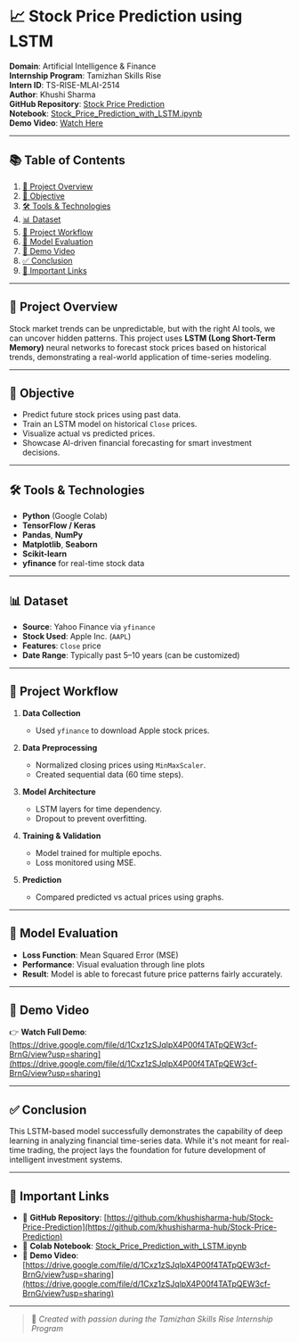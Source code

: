 # 📈 Stock Price Prediction using LSTM

**Domain**: Artificial Intelligence & Finance  
**Internship Program**: Tamizhan Skills Rise  
**Intern ID**: TS-RISE-MLAI-2514  
**Author**: Khushi Sharma  
**GitHub Repository**: [Stock Price Prediction](https://github.com/khushisharma-hub/Stock-Price-Prediction)  
**Notebook**: [Stock_Price_Prediction_with_LSTM.ipynb](https://github.com/khushisharma-hub/Stock-Price-Prediction/blob/main/Stock_Price_Prediction_with_LSTM.ipynb)  
**Demo Video**: [Watch Here](https://drive.google.com/file/d/1Cxz1zSJqlpX4P00f4TATpQEW3cf-BrnG/view?usp=sharing)

---

## 📚 Table of Contents

1. [🧩 Project Overview](#-project-overview)  
2. [🎯 Objective](#-objective)  
3. [🛠️ Tools & Technologies](#️-tools--technologies)  
4. [📊 Dataset](#-dataset)  
5. [🔄 Project Workflow](#-project-workflow)  
6. [🧪 Model Evaluation](#-model-evaluation)  
7. [🎥 Demo Video](#-demo-video)  
8. [✅ Conclusion](#-conclusion)  
9. [🔗 Important Links](#-important-links)

---

## 🧩 Project Overview

Stock market trends can be unpredictable, but with the right AI tools, we can uncover hidden patterns. This project uses **LSTM (Long Short-Term Memory)** neural networks to forecast stock prices based on historical trends, demonstrating a real-world application of time-series modeling.

---

## 🎯 Objective

- Predict future stock prices using past data.
- Train an LSTM model on historical `Close` prices.
- Visualize actual vs predicted prices.
- Showcase AI-driven financial forecasting for smart investment decisions.

---

## 🛠️ Tools & Technologies

- **Python** (Google Colab)
- **TensorFlow / Keras**
- **Pandas**, **NumPy**
- **Matplotlib**, **Seaborn**
- **Scikit-learn**
- **yfinance** for real-time stock data

---

## 📊 Dataset

- **Source**: Yahoo Finance via `yfinance`
- **Stock Used**: Apple Inc. (`AAPL`)
- **Features**: `Close` price
- **Date Range**: Typically past 5–10 years (can be customized)

---

## 🔄 Project Workflow

1. **Data Collection**  
   - Used `yfinance` to download Apple stock prices.

2. **Data Preprocessing**  
   - Normalized closing prices using `MinMaxScaler`.
   - Created sequential data (60 time steps).

3. **Model Architecture**  
   - LSTM layers for time dependency.
   - Dropout to prevent overfitting.

4. **Training & Validation**  
   - Model trained for multiple epochs.
   - Loss monitored using MSE.

5. **Prediction**  
   - Compared predicted vs actual prices using graphs.

---

## 🧪 Model Evaluation

- **Loss Function**: Mean Squared Error (MSE)
- **Performance**: Visual evaluation through line plots
- **Result**: Model is able to forecast future price patterns fairly accurately.

---

## 🎥 Demo Video

👉 **Watch Full Demo**: [https://drive.google.com/file/d/1Cxz1zSJqlpX4P00f4TATpQEW3cf-BrnG/view?usp=sharing](https://drive.google.com/file/d/1Cxz1zSJqlpX4P00f4TATpQEW3cf-BrnG/view?usp=sharing)

---

## ✅ Conclusion

This LSTM-based model successfully demonstrates the capability of deep learning in analyzing financial time-series data. While it's not meant for real-time trading, the project lays the foundation for future development of intelligent investment systems.

---

## 🔗 Important Links

- 🔗 **GitHub Repository**: [https://github.com/khushisharma-hub/Stock-Price-Prediction](https://github.com/khushisharma-hub/Stock-Price-Prediction)  
- 📒 **Colab Notebook**: [Stock_Price_Prediction_with_LSTM.ipynb](https://github.com/khushisharma-hub/Stock-Price-Prediction/blob/main/Stock_Price_Prediction_with_LSTM.ipynb)  
- 🎥 **Demo Video**: [https://drive.google.com/file/d/1Cxz1zSJqlpX4P00f4TATpQEW3cf-BrnG/view?usp=sharing](https://drive.google.com/file/d/1Cxz1zSJqlpX4P00f4TATpQEW3cf-BrnG/view?usp=sharing)

---

> 📌 *Created with passion during the Tamizhan Skills Rise Internship Program*
